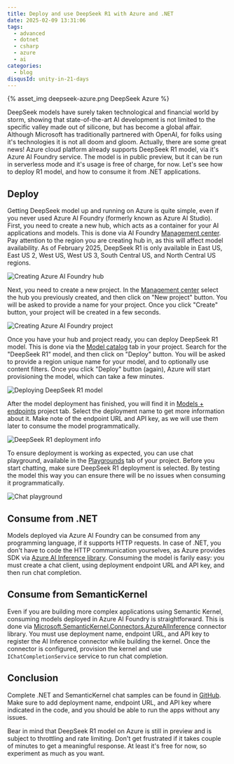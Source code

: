 ```yaml
---
title: Deploy and use DeepSeek R1 with Azure and .NET
date: 2025-02-09 13:31:06
tags:
  - advanced
  - dotnet
  - csharp
  - azure
  - ai
categories:
  - blog
disqusId: unity-in-21-days
---
```


{% asset_img deepseek-azure.png DeepSeek Azure %}

DeepSeek models have surely taken technological and financial world by storm, showing that state-of-the-art AI development is not limited to the specific valley made out of silicone, but has become a global affair. Although Microsoft has traditionally partnered with OpenAI, for folks using it's technologies it is not all doom and gloom. Actually, there are some great news! Azure cloud platform already supports DeepSeek R1 model, via it's Azure AI Foundry service. The model is in public preview, but it can be run in serverless mode and it's usage is free of charge, for now. Let's see how to deploy R1 model, and how to consume it from .NET applications.

<!-- more -->

## Deploy

Getting DeepSeek model up and running on Azure is quite simple, even if you never used Azure AI Foundry (formerly known as Azure AI Studio). First, you need to create a new hub, which acts as a container for your AI applications and models. This is done via AI Foundry [Management center](https://ai.azure.com/managementCenter/allResources). Pay attention to the region you are creating hub in, as this will affect model availability. As of February 2025, DeepSeek R1 is only available in East US, East US 2, West US, West US 3, South Central US, and North Central US regions.

![Creating Azure AI Foundry hub](create-hub.png)

Next, you need to create a new project. In the [Management center](https://ai.azure.com/managementCenter/allResources) select the hub you previously created, and then click on "New project" button. You will be asked to provide a name for your project. Once you click "Create" button, your project will be created in a few seconds.

![Creating Azure AI Foundry project](create-project.png)

Once you have your hub and project ready, you can deploy DeepSeek R1 model. This is done via the [Model catalog](https://ai.azure.com/explore/models) tab in your project. Search for the "DeepSeek R1" model, and then click on "Deploy" button. You will be asked to provide a region unique name for your model, and to optionally use content filters. Once you click "Deploy" button (again), Azure will start provisioning the model, which can take a few minutes.

![Deploying DeepSeek R1 model](deploy-model.png)

After the model deployment has finished, you will find it in [Models + endpoints](https://ai.azure.com/build/deployments/model) project tab. Select the deployment name to get more information about it. Make note of the endpoint URL and API key, as we will use them later to consume the model programmatically.

![DeepSeek R1 deployment info](deployment-info.png)

To ensure deployment is working as expected, you can use chat playground, available in the [Playgrounds](https://ai.azure.com/playgrounds) tab of your project. Before you start chatting, make sure DeepSeek R1 deployment is selected. By testing the model this way you can ensure there will be no issues when consuming it programmatically.

![Chat playground](chat-playground.png)

## Consume from .NET

Models deployed via Azure AI Foundry can be consumed from any programming language, if it supports HTTP requests. In case of .NET, you don't have to code the HTTP communication yourselves, as Azure provides SDK via [Azure AI Inference library](https://www.nuget.org/packages/Azure.AI.Inference). Consuming the model is farily easy: you must create a chat client, using deployment endpoint URL and API key, and then run chat completion.

<script src="https://gist.github.com/uveta/250385b53805f8c2859ec1b813d42b27.js"></script>

## Consume from SemanticKernel

Even if you are building more complex applications using Semantic Kernel, consuming models deployed in Azure AI Foundry is straightforward. This is done via [Microsoft.SemanticKernel.Connectors.AzureAIInference](https://www.nuget.org/packages/Microsoft.SemanticKernel.Connectors.AzureAIInference) connector library. You must use deployment name, endpoint URL, and API key to register the AI Inference connector while building the kernel. Once the connector is configured, provision the kernel and use `IChatCompletionService` service to run chat completion.

<script src="https://gist.github.com/uveta/2c717c8d6b94215bd2a61ca3e9878e4d.js"></script>

## Conclusion

Complete .NET and SemanticKernel chat samples can be found in [GitHub](https://github.com/uveta/demo-azure-deepseek). Make sure to add deployment name, endpoint URL, and API key where indicated in the code, and you should be able to run the apps without any issues.

Bear in mind that DeepSeek R1 model on Azure is still in preview and is subject to throttling and rate limiting. Don't get frustrated if it takes couple of minutes to get a meaningful response. At least it's free for now, so experiment as much as you want.
